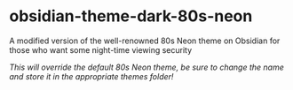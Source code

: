 # obsidian-theme-dark-80s-neon
A modified version of the well-renowned 80s Neon theme on Obsidian for those who want some night-time viewing security

*This will override the default 80s Neon theme, be sure to change the name and store it in the appropriate themes folder!*
